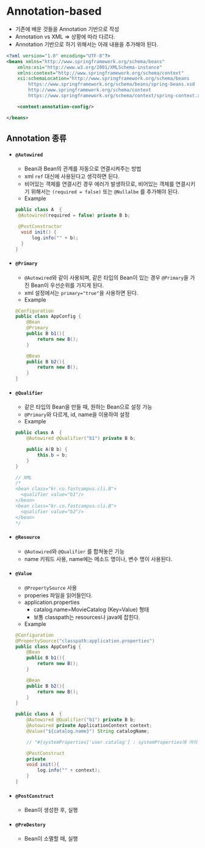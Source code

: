 # Annotation-based
* 기존에 배운 것들을 Annotation 기반으로 작성
* Annotation vs XML => 상황에 따라 다르다.
* Annotation 기반으로 하기 위해서는 아래 내용을 추가해야 된다.
```xml
<?xml version="1.0" encoding="UTF-8"?>
<beans xmlns="http://www.springframework.org/schema/beans"
    xmlns:xsi="http://www.w3.org/2001/XMLSchema-instance"
    xmlns:context="http://www.springframework.org/schema/context"
    xsi:schemaLocation="http://www.springframework.org/schema/beans
        https://www.springframework.org/schema/beans/spring-beans.xsd
        http://www.springframework.org/schema/context
        https://www.springframework.org/schema/context/spring-context.xsd">

    <context:annotation-config/>

</beans>
```

## Annotation 종류
* #### ```@Autowired```
    * Bean과 Bean의 관계를 자동으로 연결시켜주는 방법
    * xml ```ref``` 대신에 사용된다고 생각하면 된다.
    * 비어있는 객체를 연결시킨 경우 에러가 발생하므로, 비어있는 객체를 연결시키기 위해서는 ```(required = false)``` 또는 ```@Nullalbe``` 를 추가해야 된다.
    * Example
    ```java
  public class A  {
     @Autowired(required = false) private B b;
  
     @PostConstructor
      void init() {
          log.info("" + b);
      }
  }
    ```
* #### ```@Primary ```
    * ```@Autowired```와 같이 사용되며, 같은 타입의 Bean이 있는 경우
    ```@Primary```을 가진 Bean이 우선순위를 가지게 된다.
    * xml 설정에서는 ```primary="true"```을 사용하면 된다.
    * Example
    ```java
    @Configuration
    public class AppConfig {
        @Bean
        @Primary
        public B b1(){
            return new B();
        }
    
        @Bean
        public B b2(){
            return new B();
        }
    }
    ```
* #### ```@Qualifier```
    * 같은 타입의 Bean을 만들 때, 원하는 Bean으로 설정 가능
    * ```@Primary```와 다르게, id, name을 이용하여 설정
    * Example
    ```java
    public class A  {
        @Autowired @Qualifier("b1") private B b;
    
        public A(B b) {
            this.b = b;
        }
    }
  
    // XML 
    /*
    <bean class="kr.co.fastcampus.cli.B">
      <qualifier value="b1"/>
    </bean>
    <bean class="kr.co.fastcampus.cli.B">
      <qualifier value="b2"/>
    </bean>
    */
    ```
   
* #### ```@Resource```
    * ```@Autowired```와 ```@Qualifier``` 를 합쳐놓은 기능
    * name 키워드 사용, name에는 메소드 명이나, 변수 명이 사용된다.
    
* #### ```@Value```
    * ```@PropertySource``` 사용
    * properies 파일을 읽어들인다.
    * application.properties
        * catalog.name=MovieCatalog (Key=Value) 형태
        * 보통 classpath는 resources나 java에 잡힌다.
    * Example
    ```java
    @Configuration
    @PropertySource("classpath:application.properties")
    public class AppConfig {
        @Bean
        public B b1(){
            return new B();
        }
    
        @Bean
        public B b2(){
            return new B();
        }
    }
  
    public class A  {
        @Autowired @Qualifier("b1") private B b;
        @Autowired private ApplicationContext context;
        @Value("${catalog.name}") String catalogName;
  
        // "#{systemProperties['user.catalog'] : systemProperties에 여러 개의  key-value가 있고 그 중에서 user.catalog의 value 값을 가지고 온다.
  
        @PostConstruct
        private
        void init(){
            log.info("" + context);
        }
    }
    ```
    
* #### ```@PostConstruct```
    * Bean이 생성한 후, 실행
    
* #### ```@PreDestory```
    * Bean이 소멸할 때, 실행



